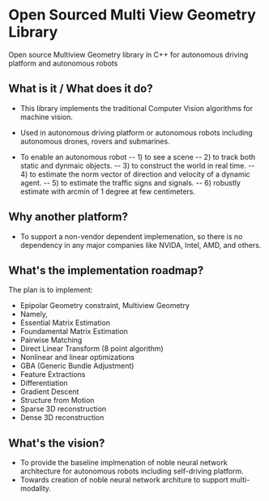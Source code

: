 # Open Sourced Multi View Geometry Library
Open source Multiview Geometry library in C++ for autonomous driving platform and autonomous robots 

## What is it / What does it do?

- This library implements the traditional Computer Vision algorithms for machine vision.
- Used in autonomous driving platform or autonomous robots including autonomous drones, rovers and submarines.

- To enable an autonomous robot 
-- 1) to see a scene 
-- 2) to track both static and dynmaic objects.
-- 3) to construct the world in real time.
-- 4) to estimate the norm vector of direction and velocity of a dynamic agent.
-- 5) to estimate the traffic signs and signals.
-- 6) robustly estimate with arcmin of 1 degree at few centimeters.


## Why another platform?

- To support a non-vendor dependent implemenation, so there is no dependency in any major companies like NVIDA, Intel, AMD, and others.


## What's the implementation roadmap?

   The plan is to implement:
   
- Epipolar Geometry constraint, Multiview Geometry
- Namely,
- Essential Matrix Estimation
- Foundamental Matrix Estimation
- Pairwise Matching
- Direct Linear Transform (8 point algorithm)
- Nonlinear and linear optimizations
- GBA (Generic Bundle Adjustment)
- Feature Extractions
- Differentiation
- Gradient Descent
- Structure from Motion
- Sparse 3D reconstruction
- Dense 3D reconstruction


## What's the vision?

- To provide the baseline implmenation of noble neural network architecture for autonomous robots including self-driving platform.
- Towards creation of noble neural network architure to support multi-modality.

## 
